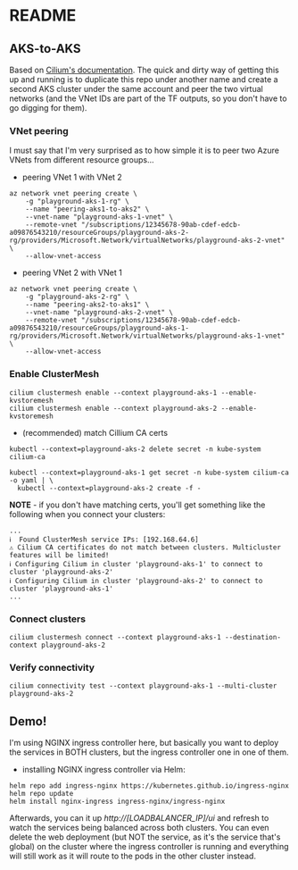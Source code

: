 # README

## AKS-to-AKS
Based on [Cilium's documentation](https://docs.cilium.io/en/stable/network/clustermesh/aks-clustermesh-prep/).  The quick and dirty way of getting this up and running is to duplicate this repo under another name and create a second AKS cluster under the same account and peer the two virtual networks (and the VNet IDs are part of the TF outputs, so you don't have to go digging for them).

### VNet peering
I must say that I'm very surprised as to how simple it is to peer two Azure VNets from different resource groups...

- peering VNet 1 with VNet 2
```
az network vnet peering create \
    -g "playground-aks-1-rg" \
    --name "peering-aks1-to-aks2" \
    --vnet-name "playground-aks-1-vnet" \
    --remote-vnet "/subscriptions/12345678-90ab-cdef-edcb-a09876543210/resourceGroups/playground-aks-2-rg/providers/Microsoft.Network/virtualNetworks/playground-aks-2-vnet" \
    --allow-vnet-access
```

- peering VNet 2 with VNet 1
```
az network vnet peering create \
    -g "playground-aks-2-rg" \
    --name "peering-aks2-to-aks1" \
    --vnet-name "playground-aks-2-vnet" \
    --remote-vnet "/subscriptions/12345678-90ab-cdef-edcb-a09876543210/resourceGroups/playground-aks-1-rg/providers/Microsoft.Network/virtualNetworks/playground-aks-1-vnet" \
    --allow-vnet-access
```

### Enable ClusterMesh
```
cilium clustermesh enable --context playground-aks-1 --enable-kvstoremesh
cilium clustermesh enable --context playground-aks-2 --enable-kvstoremesh
```

- (recommended) match Cillium CA certs
```
kubectl --context=playground-aks-2 delete secret -n kube-system cilium-ca

kubectl --context=playground-aks-1 get secret -n kube-system cilium-ca -o yaml | \
  kubectl --context=playground-aks-2 create -f -
```

**NOTE** - if you don't have matching certs, you'll get something like the following when you connect your clusters:
```
...
ℹ️  Found ClusterMesh service IPs: [192.168.64.6]
⚠️ Cilium CA certificates do not match between clusters. Multicluster features will be limited!
ℹ️ Configuring Cilium in cluster 'playground-aks-1' to connect to cluster 'playground-aks-2'
ℹ️ Configuring Cilium in cluster 'playground-aks-2' to connect to cluster 'playground-aks-1'
...
```

### Connect clusters
```
cilium clustermesh connect --context playground-aks-1 --destination-context playground-aks-2
```

### Verify connectivity
```
cilium connectivity test --context playground-aks-1 --multi-cluster playground-aks-2
```

## Demo!
I'm using NGINX ingress controller here, but basically you want to deploy the services in BOTH clusters, but the ingress controller one in one of them.

- installing NGINX ingress controller via Helm:
```console
helm repo add ingress-nginx https://kubernetes.github.io/ingress-nginx
helm repo update
helm install nginx-ingress ingress-nginx/ingress-nginx
```

Afterwards, you can it up *http://[LOADBALANCER_IP]/ui* and refresh to watch the services being balanced across both clusters.  You can even delete the web deployment (but NOT the service, as it's the service that's global) on the cluster where the ingress controller is running and everything will still work as it will route to the pods in the other cluster instead.  
